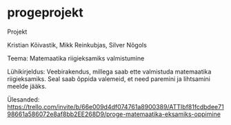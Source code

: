 # progeprojekt
Projekt

Kristian Kõivastik, Mikk Reinkubjas, Silver Nõgols

Teema: Matemaatika riigieksamiks valmistumine

Lühikirjeldus: Veebirakendus, millega saab ette valmistuda matemaatika riigieksamiks. Seal saab õppida valemeid, et need paremini ja lihtsamini meelde jääks.

Ülesanded: https://trello.com/invite/b/66e009d4df074761a8900389/ATTIbf81fcdbdee7198661a586072e8af8bb2EE268D9/proge-matemaatika-eksamiks-oppimine
